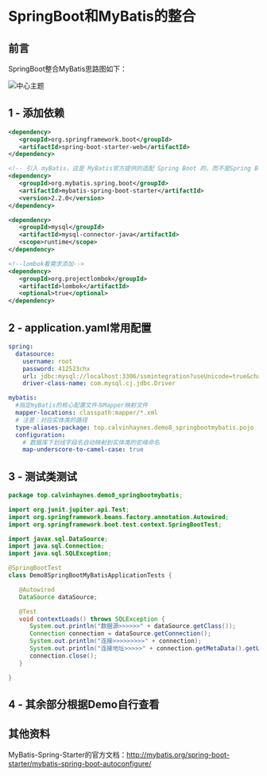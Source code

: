 # SpringBoot和MyBatis的整合

## 前言

SpringBoot整合MyBatis思路图如下：

![中心主题](https://cdn.jsdelivr.net/gh/CalvinHaynes/ImageHub@main/BlogImage/中心主题.1xd9d563w5ls.png)

## 1 - 添加依赖

```xml
<dependency>
   <groupId>org.springframework.boot</groupId>
   <artifactId>spring-boot-starter-web</artifactId>
</dependency>

<!-- 引入 myBatis，这是 MyBatis官方提供的适配 Spring Boot 的，而不是Spring Boot自己的-->
<dependency>
   <groupId>org.mybatis.spring.boot</groupId>
   <artifactId>mybatis-spring-boot-starter</artifactId>
   <version>2.2.0</version>
</dependency>

<dependency>
   <groupId>mysql</groupId>
   <artifactId>mysql-connector-java</artifactId>
   <scope>runtime</scope>
</dependency>

<!--lombok看需求添加-->
<dependency>
   <groupId>org.projectlombok</groupId>
   <artifactId>lombok</artifactId>
   <optional>true</optional>
</dependency>
```

## 2 - application.yaml常用配置

```yaml
spring:
  datasource:
    username: root
    password: 412523chx
    url: jdbc:mysql://localhost:3306/ssmintegration?useUnicode=true&characterEncoding=utf-8&serverTimezone=UTC
    driver-class-name: com.mysql.cj.jdbc.Driver

mybatis:
  #指定myBatis的核心配置文件与Mapper映射文件
  mapper-locations: classpath:mapper/*.xml
  # 注意：对应实体类的路径
  type-aliases-package: top.calvinhaynes.demo8_springbootmybatis.pojo
  configuration:
    # 数据库下划线字段名自动映射到实体类的驼峰命名
    map-underscore-to-camel-case: true
```

## 3 - 测试类测试

```java
package top.calvinhaynes.demo8_springbootmybatis;

import org.junit.jupiter.api.Test;
import org.springframework.beans.factory.annotation.Autowired;
import org.springframework.boot.test.context.SpringBootTest;

import javax.sql.DataSource;
import java.sql.Connection;
import java.sql.SQLException;

@SpringBootTest
class Demo8SpringBootMyBatisApplicationTests {

   @Autowired
   DataSource dataSource;

   @Test
   void contextLoads() throws SQLException {
      System.out.println("数据源>>>>>>" + dataSource.getClass());
      Connection connection = dataSource.getConnection();
      System.out.println("连接>>>>>>>>>" + connection);
      System.out.println("连接地址>>>>>" + connection.getMetaData().getURL());
      connection.close();
   }

}
```

## 4 - 其余部分根据Demo自行查看

## 其他资料

MyBatis-Spring-Starter的官方文档：http://mybatis.org/spring-boot-starter/mybatis-spring-boot-autoconfigure/

